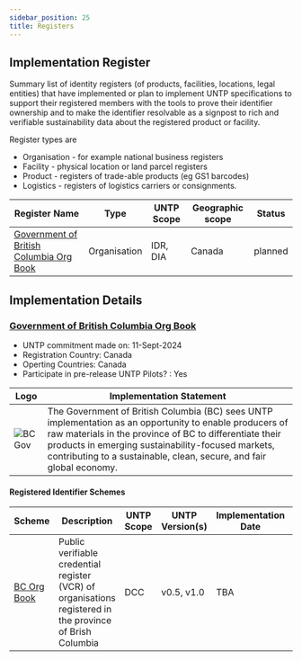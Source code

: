 ```yaml
---
sidebar_position: 25
title: Registers
---
```


## Implementation Register

Summary list of identity registers (of products, facilities, locations, legal entities) that have implemented or plan to implement UNTP specifications to support their registered members with the tools to prove their identifier ownership and to make the identifier resolvable as a signpost to rich and verifiable sustainability data about the registered product or facility. 

Register types are

* Organisation - for example national business registers
* Facility - physical location or land parcel registers
* Product - registers of trade-able products (eg GS1 barcodes)
* Logistics - registers of logistics carriers or consignments.


|Register Name|Type|UNTP Scope|Geographic scope|Status|
|--|--|--|--|--|
|[Government of British Columbia Org Book](#government-of-british-columbia-org-book)|Organisation|IDR, DIA|Canada|planned| 


## Implementation Details

### [Government of British Columbia Org Book](https://orgbook.gov.bc.ca/)

* UNTP commitment made on:  11-Sept-2024
* Registration Country: Canada
* Operting Countries: Canada
* Participate in pre-release UNTP Pilots? : Yes

|Logo|Implementation Statement|
|--|--|
|![BC Gov](/img/implementations/orgbook.gov.bc.ca/logo.png)|The Government of British Columbia (BC) sees UNTP implementation as an opportunity to enable producers of raw materials in the province of BC to differentiate their products in emerging sustainability-focused markets, contributing to a sustainable, clean, secure, and fair global economy. |

#### Registered Identifier Schemes

|Scheme|Description|UNTP Scope|UNTP Version(s)|Implementation Date|Test Report|
|--|--|--|--|--|--|
|[BC Org Book](https://orgbook.gov.bc.ca/)|Public verifiable credential register (VCR) of organisations registered in the province of Brish Columbia|DCC|v0.5, v1.0|TBA|TBA |

